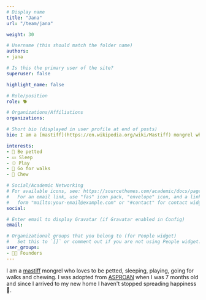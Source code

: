 ```yaml
---
# Display name
title: "Jana"
url: "/team/jana"

weight: 30

# Username (this should match the folder name)
authors:
- jana

# Is this the primary user of the site?
superuser: false

highlight_name: false

# Role/position
role: 🐕

# Organizations/Affiliations
organizations:

# Short bio (displayed in user profile at end of posts)
bio: I am a [mastiff](https://en.wikipedia.org/wiki/Mastiff) mongrel who loves to be petted, sleeping, playing, going for walks and chewing.

interests:
- 🫳 Be petted
- 💤 Sleep
- ⚾ Play
- 🐾 Go for walks
- 🦴 Chew

# Social/Academic Networking
# For available icons, see: https://sourcethemes.com/academic/docs/page-builder/#icons
#   For an email link, use "fas" icon pack, "envelope" icon, and a link in the
#   form "mailto:your-email@example.com" or "#contact" for contact widget.
social:

# Enter email to display Gravatar (if Gravatar enabled in Config)
email:

# Organizational groups that you belong to (for People widget)
#   Set this to `[]` or comment out if you are not using People widget.
user_groups:
- 🧑‍🔬 Founders
---
```


I am a [mastiff](https://en.wikipedia.org/wiki/Mastiff) mongrel who loves to be petted, sleeping, playing, going for walks and chewing. I was adopted from [ASPROAN](https://asproansantander.es) when I was 7 months old and since I arrived to my new home I haven't stopped spreading happiness 🥰.